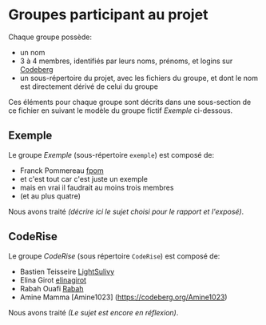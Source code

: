 # Groupes participant au projet

Chaque groupe possède:

 * un nom
 * 3 à 4 membres, identifiés par leurs noms, prénoms, et logins sur [Codeberg](https://codeberg.org)
 * un sous-répertoire du projet, avec les fichiers du groupe, et dont le nom est directement dérivé de celui du groupe 

Ces éléments pour chaque groupe sont décrits dans une sous-section de ce fichier en suivant le modèle du groupe fictif _Exemple_ ci-dessous.

## Exemple

Le groupe _Exemple_ (sous-répertoire `exemple`) est composé de:

 * Franck Pommereau [fpom](https://codeberg.org/fpom)
 * et c'est tout car c'est juste un exemple
 * mais en vrai il faudrait au moins trois membres
 * (et au plus quatre)

Nous avons traité _(décrire ici le sujet choisi pour le rapport et l'exposé)_.

## CodeRise

Le groupe _CodeRise_ (sous répertoire `CodeRise`) est composé de:

 * Bastien Teisseire [LightSulivy](https://codeberg.org/LightSulivy)
 * Elina Girot [elinagirot](https://codeberg.org/elinagirot)
 * Rabah Ouafi [Rabah](https://codeberg.org/Rabah)
 * Amine Mamma [Amine1023] (https://codeberg.org/Amine1023)

 Nous avons traité _(Le sujet est encore en réflexion)_.

